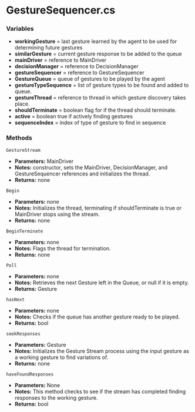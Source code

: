 # GestureSequencer.cs

### Variables
- **workingGesture** = last gesture learned by the agent to be used for determining future gestures
- **similarGesture** = current gesture response to be added to the queue
- **mainDriver** = reference to MainDriver
- **decisionManager** = reference to DecisionManager
- **gestureSequencer** = reference to GestureSequencer
- **GestureQueue** = queue of gestures to be played by the agent
- **gestureTypeSequence** = list of gesture types to be found and added to queue.
- **gestureThread** = reference to thread in which gesture discovery takes place.
- **shouldTerminate** = boolean flag for if the thread should terminate.
- **active** = boolean true if actively finding gestures
- **sequenceIndex** = index of type of gesture to find in sequence

### Methods

```GestureStream```
- **Parameters:** MainDriver
- **Notes:** constructor, sets the MainDriver, DecisionManager, and GestureSequencer references and initializes the thread.
- **Returns:** none

```Begin```
- **Parameters:** none
- **Notes:** Initializes the thread, terminating if shouldTerminate is true or MainDriver stops using the stream.
- **Returns:** none

```BeginTerminate```
- **Parameters:** none
- **Notes:** Flags the thread for termination.
- **Returns:** none

```Poll```
- **Parameters:** none
- **Notes:** Retrieves the next Gesture left in the Queue, or null if it is empty.
- **Returns:** Gesture

```hasNext```
- **Parameters:** none
- **Notes:** Checks if the queue has another gesture ready to be played.
- **Returns:** bool

```seekResponses```
- **Parameters:** Gesture
- **Notes:** Initializes the Gesture Stream process using the input gesture as a working gesture to find variations of.
- **Returns:** none

```haveFoundResponses```
- **Parameters:** None
- **Notes:** This method checks to see if the stream has completed finding responses to the working gesture.
- **Returns:** bool
